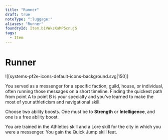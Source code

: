 ```yaml
---
title: "Runner"
draft: true
noteType: ":luggage:"
aliases: "Runner"
foundryId: Item.b1VWkzKaMP5cnujS
tags:
  - Item
---
```


# Runner
![[systems-pf2e-icons-default-icons-background.svg|150]]

You served as a messenger for a specific faction, guild, house, or individual, often running those messages on a short timeline. Finding the quickest path from point A to point B is your specialty and you've learned to make the most of your athleticism and navigational skill.

Choose two ability boosts. One must be to **Strength** or **Intelligence**, and one is a free ability boost.

You are trained in the Athletics skill and a Lore skill for the city in which you were a messenger. You gain the Quick Jump skill feat.
